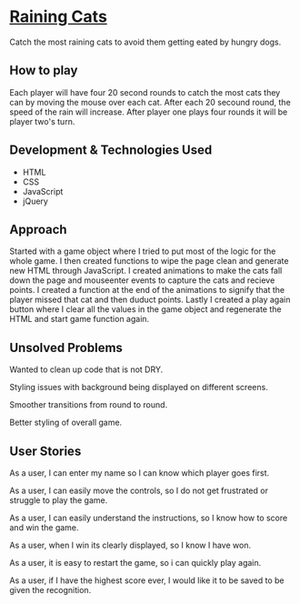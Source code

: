 # [Raining Cats](https://canderson22.github.io/raining_cats)

Catch the most raining cats to avoid them getting eated by hungry dogs.

## How to play
Each player will have four 20 second rounds to catch the most cats they can by moving the mouse over each cat.
After each 20 secound round, the speed of the rain will increase. After player one plays four rounds it will be player two's turn.

## Development & Technologies Used
- HTML
- CSS
- JavaScript
- jQuery

## Approach 

Started with a game object where I tried to put most of the logic for the whole game. I then created functions to wipe the page clean and generate new HTML through JavaScript. I created animations to make the cats fall down the page and mouseenter events to capture the cats and recieve points. I created a function at the end of the animations to signify that the player missed that cat and then duduct points. Lastly I created a play again button where I clear all the values in the game object and regenerate the HTML and start game function again.

## Unsolved Problems

Wanted to clean up code that is not DRY.

Styling issues with background being displayed on different screens.

Smoother transitions from round to round.

Better styling of overall game.


## User Stories

As a user, I can enter my name so I can know which player goes first.

As a user, I can easily move the controls, so I do not get frustrated or struggle to play the game.

As a user, I can easily understand the instructions, so I know how to score and win the game.

As a user, when I win its clearly displayed, so I know I have won.

As a user, it is easy to restart the game, so i can quickly play again.

As a user, if I have the highest score ever, I would like it to be saved to be given the recognition.